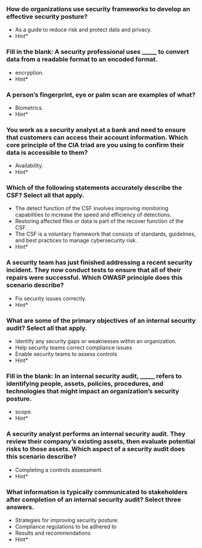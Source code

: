 ### How do organizations use security frameworks to develop an effective security posture?

-  As a guide to reduce risk and protect data and privacy.
- Hint*

### Fill in the blank: A security professional uses _____ to convert data from a readable format to an encoded format.

- encryption.
- Hint*

### A person’s fingerprint, eye or palm scan are examples of what?

- Biometrics.
- Hint*

### You work as a security analyst at a bank and need to ensure that customers can access their account information. Which core principle of the CIA triad are you using to confirm their data is accessible to them?

-  Availability.
- Hint*

### Which of the following statements accurately describe the CSF? Select all that apply.

-  The detect function of the CSF involves improving monitoring capabilities to increase the speed and efficiency of detections.
- Restoring affected files or data is part of the recover function of the CSF.
- The CSF is a voluntary framework that consists of standards, guidelines, and best practices to manage cybersecurity risk.
- Hint*

### A security team has just finished addressing a recent security incident. They now conduct tests to ensure that all of their repairs were successful. Which OWASP principle does this scenario describe?

- Fix security issues correctly.
- Hint*

### What are some of the primary objectives of an internal security audit? Select all that apply.

- Identify any security gaps or weaknesses within an organization.
- Help security teams correct compliance issues
- Enable security teams to assess controls
- Hint*

### Fill in the blank: In an internal security audit, _____ refers to identifying people, assets, policies, procedures, and technologies that might impact an organization’s security posture.

- scope.
- Hint*

### A security analyst performs an internal security audit. They review their company’s existing assets, then evaluate potential risks to those assets. Which aspect of a security audit does this scenario describe?

- Completing a controls assessment.
- Hint*

### What information is typically communicated to stakeholders after completion of an internal security audit? Select three answers.

-  Strategies for improving security posture.
-  Compliance regulations to be adhered to
-  Results and recommendations
- Hint*